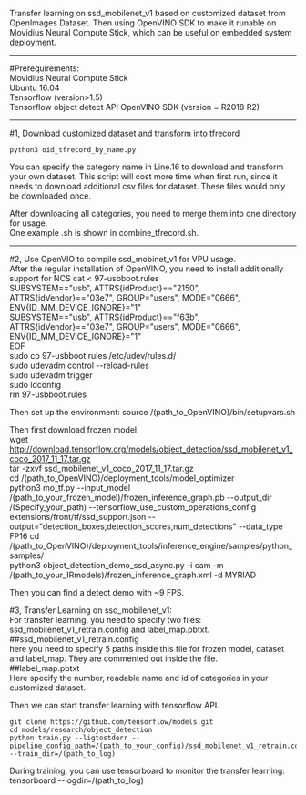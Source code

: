 Transfer learning on ssd_mobilenet_v1 based on customized dataset from OpenImages Dataset.
Then using OpenVINO SDK to make it runable on Movidius Neural Compute Stick, which can be useful on embedded system deployment.  
****

#Prerequirements:  
Movidius Neural Compute Stick  
Ubuntu 16.04  
Tensorflow (version>1.5)  
Tensorflow object detect API
OpenVINO SDK (version = R2018 R2)
***

#1, Download customized dataset and transform into tfrecord

    python3 oid_tfrecord_by_name.py 	

You can specify the category name in Line.16 to download and transform your own dataset.
This script will cost more time when first run, since it needs to download additional csv files for dataset. These files would only be downloaded once.

After downloading all categories, you need to merge them into one directory for usage.  
One example .sh is shown in combine_tfrecord.sh. 
****

#2, Use OpenVIO to compile ssd_mobinet_v1 for VPU usage.  
After the regular installation of OpenVINO, you need to install additionally support for NCS
    cat <<EOF > 97-usbboot.rules    
    SUBSYSTEM=="usb", ATTRS{idProduct}=="2150", ATTRS{idVendor}=="03e7", GROUP="users", MODE="0666", ENV{ID_MM_DEVICE_IGNORE}="1"    
    SUBSYSTEM=="usb", ATTRS{idProduct}=="f63b", ATTRS{idVendor}=="03e7", GROUP="users", MODE="0666", ENV{ID_MM_DEVICE_IGNORE}="1"    
    EOF    
    sudo cp 97-usbboot.rules /etc/udev/rules.d/    
    sudo udevadm control --reload-rules    
    sudo udevadm trigger    
    sudo ldconfig    
    rm 97-usbboot.rules    

Then set up the environment:
    source /(path_to_OpenVINO)/bin/setupvars.sh     

Then first download frozen model.  
    wget http://download.tensorflow.org/models/object_detection/ssd_mobilenet_v1_coco_2017_11_17.tar.gz        
    tar -zxvf ssd_mobilenet_v1_coco_2017_11_17.tar.gz    
    cd /(path_to_OpenVINO)/deployment_tools/model_optimizer    
    python3 mo_tf.py --input_model /(path_to_your_frozen_model)/frozen_inference_graph.pb --output_dir /(Specify_your_path) --tensorflow_use_custom_operations_config extensions/front/tf/ssd_support.json --output="detection_boxes,detection_scores,num_detections" --data_type FP16
    cd /(path_to_OpenVINO)/deployment_tools/inference_engine/samples/python_samples/    
    python3 object_detection_demo_ssd_async.py -i cam -m /(path_to_your_IRmodels)/frozen_inference_graph.xml -d MYRIAD    

Then you can find a detect demo with ~9 FPS.

#3, Transfer Learning on ssd_mobilenet_v1:    
For transfer learning, you need to specify two files: ssd_mobilenet_v1_retrain.config and label_map.pbtxt.     
##ssd_mobilenet_v1_retrain.config    
here you need to specify 5 paths inside this file for frozen model, dataset and label_map. They are commented out inside the file.    
##label_map.pbtxt    
Here specify the number, readable name and id of categories in your customized dataset.     

Then we can start transfer learning with tensorflow API.

    git clone https://github.com/tensorflow/models.git    
    cd models/research/object_detection
    python train.py --ligtostderr --pipeline_config_path=/(path_to_your_config)/ssd_mobilenet_v1_retrain.config --train_dir=/(path_to_log)
During training, you can use tensorboard to monitor the transfer learning:    
    tensorboard --logdir=/(path_to_log)




